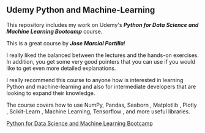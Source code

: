 ## Udemy Python and Machine-Learning

This repository includes my work on Udemy's **_Python for Data Science and Machine Learning Bootcamp_** course.


This is a great course by **_Jose Marcial Portilla_**!

I really liked the balanced between the lectures and the hands-on exercises. In addition, you get some very good pointers that you can use if you would like to get even more detailed explanations.

I really recommend this course to anyone how is interested in learning Python and machine-learning and also for intermediate developers that are looking to expand their knowledge.

The course covers how to use NumPy, Pandas, Seaborn , Matplotlib , Plotly , Scikit-Learn , Machine Learning, Tensorflow , and more useful libraries.

[Python for Data Science and Machine Learning Bootcamp](https://www.udemy.com/python-for-data-science-and-machine-learning-bootcamp/learn/v4/content)
